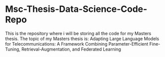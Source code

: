 # Msc-Thesis-Data-Science-Code-Repo
This is the repository where i will be storing all the code for my Masters thesis. The topic of my Masters thesis is: Adapting Large Language Models for Telecommunications: A Framework Combining Parameter-Efficient Fine-Tuning, Retrieval-Augmentation, and Federated Learning 

